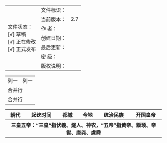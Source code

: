 <table>
<tr>
    <td rowspan="7"> 文件状态：<br/>
        [√] 草稿<br/>
        [√] 正在修改<br/>
        [√] 正式发布 </td>
    <td>文件标识：</td>
    <td> </td>
</tr>
<tr>
    <td>当前版本：</td>
    <td>2.7</td>
</tr>
<tr>
    <td>作    者：</td>
    <td></td>
</tr>
<tr>
    <td>创建日期：</td>
    <td></td>
</tr>
<tr>
    <td>最后更新：</td>
    <td></td>
</tr>
<tr>
    <td>密    级：</td>
    <td></td>
</tr>
<tr>
    <td>版权说明：</td>
    <td></td>
</tr>
</table>

<table>
    <tr>
        <td>列一</td> 
        <td>列一</td> 
   </tr>
    <tr>
        <td colspan="2">合并行</td>    
    </tr>
    <tr>
        <td colspan="2">合并行</td>    
    </tr>
</table>

<table>
     <tr>
            <th align="center" colspan="4">朝代</td>
            <th align="center">起讫时间</td>
            <th align="center">都城</td>
            <th align="center">今地</td>
            <th align="center">统治民族</td>
            <th align="center">开国皇帝</td>
        </tr>
        <tr>
            <th align="center" colspan="9">三皇五帝：“三皇“指伏羲、燧人、神农，“五帝”指黄帝、颛顼、帝喾、唐尧、虞舜</td>
        </tr>
</table>
